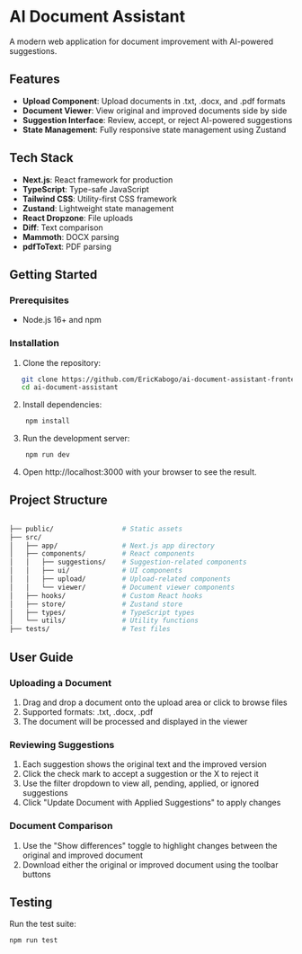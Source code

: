 # AI Document Assistant

A modern web application for document improvement with AI-powered suggestions.

## Features

- **Upload Component**: Upload documents in .txt, .docx, and .pdf formats
- **Document Viewer**: View original and improved documents side by side
- **Suggestion Interface**: Review, accept, or reject AI-powered suggestions
- **State Management**: Fully responsive state management using Zustand

## Tech Stack

- **Next.js**: React framework for production
- **TypeScript**: Type-safe JavaScript
- **Tailwind CSS**: Utility-first CSS framework
- **Zustand**: Lightweight state management
- **React Dropzone**: File uploads
- **Diff**: Text comparison
- **Mammoth**: DOCX parsing
- **pdfToText**: PDF parsing

## Getting Started

### Prerequisites

- Node.js 16+ and npm

### Installation

1. Clone the repository:
``` bash
   git clone https://github.com/EricKabogo/ai-document-assistant-frontend.git
   cd ai-document-assistant
```

2. Install dependencies:
``` bash
    npm install
```

3. Run the development server:
``` bash
    npm run dev
```

4. Open http://localhost:3000 with your browser to see the result.


## Project Structure
```bash

├── public/                 # Static assets
├── src/
│   ├── app/                # Next.js app directory
│   ├── components/         # React components
│   │   ├── suggestions/    # Suggestion-related components
│   │   ├── ui/             # UI components
│   │   ├── upload/         # Upload-related components
│   │   └── viewer/         # Document viewer components
│   ├── hooks/              # Custom React hooks
│   ├── store/              # Zustand store
│   ├── types/              # TypeScript types
│   └── utils/              # Utility functions
├── tests/                  # Test files
```

## User Guide

### Uploading a Document

1. Drag and drop a document onto the upload area or click to browse files
2. Supported formats: .txt, .docx, .pdf
3. The document will be processed and displayed in the viewer

### Reviewing Suggestions

1. Each suggestion shows the original text and the improved version
2. Click the check mark to accept a suggestion or the X to reject it
3. Use the filter dropdown to view all, pending, applied, or ignored suggestions
4. Click "Update Document with Applied Suggestions" to apply changes

### Document Comparison

1. Use the "Show differences" toggle to highlight changes between the original and improved document
2. Download either the original or improved document using the toolbar buttons

## Testing
Run the test suite:
```bash
npm run test
```
